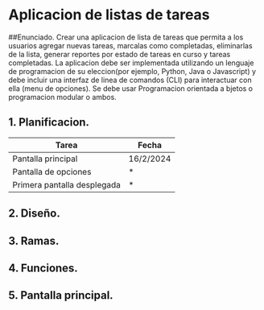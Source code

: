 # Aplicacion de listas de tareas
##Enunciado.
Crear una aplicacion de lista de tareas que permita a los usuarios agregar nuevas tareas, marcalas como completadas, eliminarlas de la lista, generar reportes por estado de tareas en curso y tareas completadas. 
La aplicacion debe ser implementada utilizando un lenguaje de programacion de su eleccion(por ejemplo, Python, Java o Javascript) y debe incluir una interfaz de linea de comandos (CLI) para interactuar con ella (menu de opciones).
Se debe usar Programacion orientada a bjetos o programacion modular o ambos.
## 1. Planificacion.
| Tarea | Fecha |
| ------ | ------ |
| Pantalla principal | 16/2/2024 |
| Pantalla de opciones |  * |
| Primera pantalla desplegada |  * |


## 2. Diseño.
## 3. Ramas.
## 4. Funciones. 
## 5. Pantalla principal.

